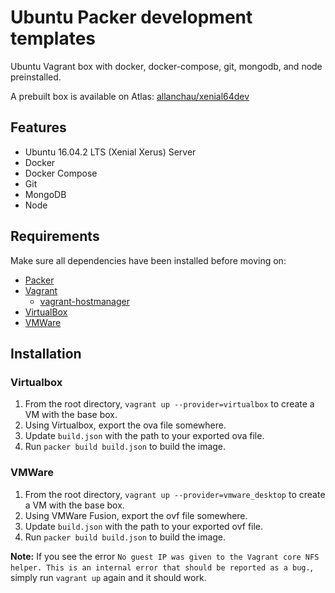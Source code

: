# Ubuntu Packer development templates

Ubuntu Vagrant box with docker, docker-compose, git, mongodb, and node preinstalled.

A prebuilt box is available on Atlas: [allanchau/xenial64dev](https://atlas.hashicorp.com/allanchau/boxes/xenial64dev)

## Features

- Ubuntu 16.04.2 LTS (Xenial Xerus) Server
- Docker
- Docker Compose
- Git
- MongoDB
- Node

## Requirements

Make sure all dependencies have been installed before moving on:

  - [Packer](http://www.packer.io/)
  - [Vagrant](http://vagrantup.com/)
    - [vagrant-hostmanager](https://github.com/devopsgroup-io/vagrant-hostmanager/)
  - [VirtualBox](https://www.virtualbox.org/)
  - [VMWare](http://www.vmware.com/products/fusion.html/)

## Installation

### Virtualbox

1. From the root directory, `vagrant up --provider=virtualbox` to create a VM with the base box.
2. Using Virtualbox, export the ova file somewhere.
3. Update `build.json` with the path to your exported ova file.
4. Run `packer build build.json` to build the image.

### VMWare

1. From the root directory, `vagrant up --provider=vmware_desktop` to create a VM with the base box.
2. Using VMWare Fusion, export the ovf file somewhere.
3. Update `build.json` with the path to your exported ovf file.
4. Run `packer build build.json` to build the image.

**Note:** If you see the error `No guest IP was given to the Vagrant core NFS helper. This is an
internal error that should be reported as a bug.`, simply run `vagrant up` again and it should work.
